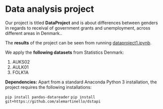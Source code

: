 # Data analysis project

Our project is titled **DataProject** and is about differences between genders in regards to receival of government grants and unemployment, across different areas in Denmark..

The **results** of the project can be seen from running [dataproject1.ipynb](dataproject1.ipynb).

We apply the **following datasets** from Statistics Denmark:

1. AUKS02
2. AULK01
3. FOLK1A

**Dependencies:** Apart from a standard Anaconda Python 3 installation, the project requires the following installations:

`pip install pandas-datareader`
`pip install git+https://github.com/alemartinello/dstapi`
